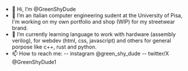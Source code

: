 - 👋 Hi, I’m @GreenShyDude
- 👀 I’m an italian computer engineering sudent at the University of Pisa, I'm working on my own portfolio and shop (WIP) for my streetwear brand.
- 🌱 I’m currently learning language to work with hardware (assembly verilog), for webdev (html, css, javascript) and others for general porpose like c++, rust and python.
- 📫 How to reach me:
  -- instagram @green_shy_dude
  -- twitter/X @GreenShyDude1

<!---
GreenShyDude/GreenShyDude is a ✨ special ✨ repository because its `README.md` (this file) appears on your GitHub profile.
You can click the Preview link to take a look at your changes.
--->
